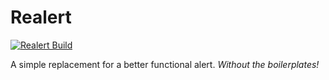 # Realert
[![Realert Build](https://github.com/a-faraji/realert/actions/workflows/build.yml/badge.svg)](https://github.com/a-faraji/realert/actions/workflows/build.yml)

A simple replacement for a better functional alert. *Without the boilerplates!*
